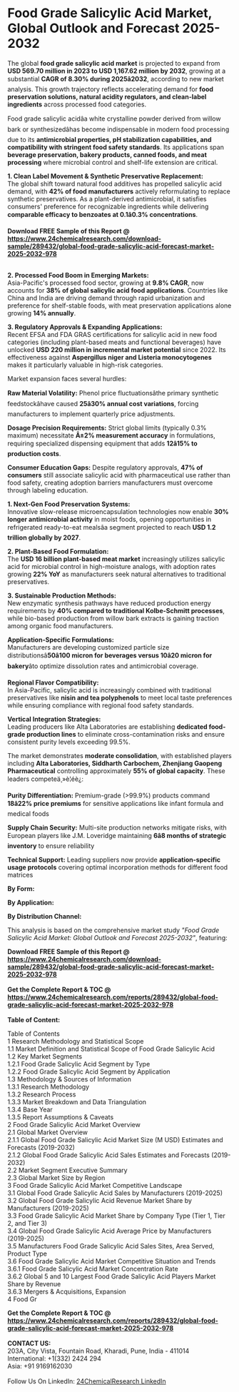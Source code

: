 <h1>Food Grade Salicylic Acid Market, Global Outlook and Forecast 2025-2032</h1><p>The global <strong>food grade salicylic acid market</strong> is projected to expand from <strong>USD 569.70 million in 2023 to USD 1,167.62 million by 2032</strong>, growing at a substantial <strong>CAGR of 8.30% during 2025â2032</strong>, according to new market analysis. This growth trajectory reflects accelerating demand for <strong>food preservation solutions, natural acidity regulators, and clean-label ingredients</strong> across processed food categories.</p><p>Food grade salicylic acidâa white crystalline powder derived from willow bark or synthesizedâhas become indispensable in modern food processing due to its <strong>antimicrobial properties, pH stabilization capabilities, and compatibility with stringent food safety standards</strong>. Its applications span <strong>beverage preservation, bakery products, canned foods, and meat processing</strong> where microbial control and shelf-life extension are critical.</p><p><strong>1. Clean Label Movement &amp; Synthetic Preservative Replacement:</strong><br>
The global shift toward natural food additives has propelled salicylic acid demand, with <strong>42% of food manufacturers</strong> actively reformulating to replace synthetic preservatives. As a plant-derived antimicrobial, it satisfies consumers' preference for recognizable ingredients while delivering <strong>comparable efficacy to benzoates at 0.1â0.3% concentrations</strong>.</p><div><b>Download FREE Sample of this Report @ 
            <a href="https://www.24chemicalresearch.com/download-sample/289432/global-food-grade-salicylic-acid-forecast-market-2025-2032-978">
            https://www.24chemicalresearch.com/download-sample/289432/global-food-grade-salicylic-acid-forecast-market-2025-2032-978</a></b></div><br><p><strong>2. Processed Food Boom in Emerging Markets:</strong><br>
Asia-Pacific's processed food sector, growing at <strong>9.8% CAGR</strong>, now accounts for <strong>38% of global salicylic acid food applications</strong>. Countries like China and India are driving demand through rapid urbanization and preference for shelf-stable foods, with meat preservation applications alone growing <strong>14% annually</strong>.</p><p><strong>3. Regulatory Approvals &amp; Expanding Applications:</strong><br>
Recent EFSA and FDA GRAS certifications for salicylic acid in new food categories (including plant-based meats and functional beverages) have unlocked <strong>USD 220 million in incremental market potential</strong> since 2022. Its effectiveness against <strong>Aspergillus niger and Listeria monocytogenes</strong> makes it particularly valuable in high-risk categories.</p><p>Market expansion faces several hurdles:</p><p><strong>Raw Material Volatility:</strong> Phenol price fluctuationsâthe primary synthetic feedstockâhave caused <strong>25â30% annual cost variations</strong>, forcing manufacturers to implement quarterly price adjustments.</p><p><strong>Dosage Precision Requirements:</strong> Strict global limits (typically 0.3% maximum) necessitate <strong>Â±2% measurement accuracy</strong> in formulations, requiring specialized dispensing equipment that adds <strong>12â15% to production costs</strong>.</p><p><strong>Consumer Education Gaps:</strong> Despite regulatory approvals, <strong>47% of consumers</strong> still associate salicylic acid with pharmaceutical use rather than food safety, creating adoption barriers manufacturers must overcome through labeling education.</p><p><strong>1. Next-Gen Food Preservation Systems:</strong><br>
Innovative slow-release microencapsulation technologies now enable <strong>30% longer antimicrobial activity</strong> in moist foods, opening opportunities in refrigerated ready-to-eat mealsâa segment projected to reach <strong>USD 1.2 trillion globally by 2027</strong>.</p><p><strong>2. Plant-Based Food Formulation:</strong><br>
The <strong>USD 16 billion plant-based meat market</strong> increasingly utilizes salicylic acid for microbial control in high-moisture analogs, with adoption rates growing <strong>22% YoY</strong> as manufacturers seek natural alternatives to traditional preservatives.</p><p><strong>3. Sustainable Production Methods:</strong><br>
New enzymatic synthesis pathways have reduced production energy requirements by <strong>40% compared to traditional Kolbe-Schmitt processes</strong>, while bio-based production from willow bark extracts is gaining traction among organic food manufacturers.</p><p><strong>Application-Specific Formulations:</strong><br>
	Manufacturers are developing customized particle size distributionsâ<strong>50â100 micron for beverages versus 10â20 micron for bakery</strong>âto optimize dissolution rates and antimicrobial coverage.</p><p><strong>Regional Flavor Compatibility:</strong><br>
	In Asia-Pacific, salicylic acid is increasingly combined with traditional preservatives like <strong>nisin and tea polyphenols</strong> to meet local taste preferences while ensuring compliance with regional food safety standards.</p><p><strong>Vertical Integration Strategies:</strong><br>
	Leading producers like Alta Laboratories are establishing <strong>dedicated food-grade production lines</strong> to eliminate cross-contamination risks and ensure consistent purity levels exceeding 99.5%.</p><p>The market demonstrates <strong>moderate consolidation</strong>, with established players including <strong>Alta Laboratories, Siddharth Carbochem, Zhenjiang Gaopeng Pharmaceutical</strong> controlling approximately <strong>55% of global capacity</strong>. These leaders competeä¸»è¦éè¿:</p><p><strong>Purity Differentiation:</strong> Premium-grade (&gt;99.9%) products command <strong>18â22% price premiums</strong> for sensitive applications like infant formula and medical foods</p><p><strong>Supply Chain Security:</strong> Multi-site production networks mitigate risks, with European players like J.M. Loveridge maintaining <strong>6â8 months of strategic inventory</strong> to ensure reliability</p><p><strong>Technical Support:</strong> Leading suppliers now provide <strong>application-specific usage protocols</strong> covering optimal incorporation methods for different food matrices</p><p><strong>By Form:</strong></p><p><strong>By Application:</strong></p><p><strong>By Distribution Channel:</strong></p><p>This analysis is based on the comprehensive market study <em>"Food Grade Salicylic Acid Market: Global Outlook and Forecast 2025-2032"</em>, featuring:</p><div><b>Download FREE Sample of this Report @ 
            <a href="https://www.24chemicalresearch.com/download-sample/289432/global-food-grade-salicylic-acid-forecast-market-2025-2032-978">
            https://www.24chemicalresearch.com/download-sample/289432/global-food-grade-salicylic-acid-forecast-market-2025-2032-978</a></b></div><br><div><b>Get the Complete Report & TOC @ 
            <a href="https://www.24chemicalresearch.com/reports/289432/global-food-grade-salicylic-acid-forecast-market-2025-2032-978">
            https://www.24chemicalresearch.com/reports/289432/global-food-grade-salicylic-acid-forecast-market-2025-2032-978</a></b></div><br>
            <b>Table of Content:</b><p>Table of Contents<br />
1 Research Methodology and Statistical Scope<br />
1.1 Market Definition and Statistical Scope of Food Grade Salicylic Acid<br />
1.2 Key Market Segments<br />
1.2.1 Food Grade Salicylic Acid Segment by Type<br />
1.2.2 Food Grade Salicylic Acid Segment by Application<br />
1.3 Methodology & Sources of Information<br />
1.3.1 Research Methodology<br />
1.3.2 Research Process<br />
1.3.3 Market Breakdown and Data Triangulation<br />
1.3.4 Base Year<br />
1.3.5 Report Assumptions & Caveats<br />
2 Food Grade Salicylic Acid Market Overview<br />
2.1 Global Market Overview<br />
2.1.1 Global Food Grade Salicylic Acid Market Size (M USD) Estimates and Forecasts (2019-2032)<br />
2.1.2 Global Food Grade Salicylic Acid Sales Estimates and Forecasts (2019-2032)<br />
2.2 Market Segment Executive Summary<br />
2.3 Global Market Size by Region<br />
3 Food Grade Salicylic Acid Market Competitive Landscape<br />
3.1 Global Food Grade Salicylic Acid Sales by Manufacturers (2019-2025)<br />
3.2 Global Food Grade Salicylic Acid Revenue Market Share by Manufacturers (2019-2025)<br />
3.3 Food Grade Salicylic Acid Market Share by Company Type (Tier 1, Tier 2, and Tier 3)<br />
3.4 Global Food Grade Salicylic Acid Average Price by Manufacturers (2019-2025)<br />
3.5 Manufacturers Food Grade Salicylic Acid Sales Sites, Area Served, Product Type<br />
3.6 Food Grade Salicylic Acid Market Competitive Situation and Trends<br />
3.6.1 Food Grade Salicylic Acid Market Concentration Rate<br />
3.6.2 Global 5 and 10 Largest Food Grade Salicylic Acid Players Market Share by Revenue<br />
3.6.3 Mergers & Acquisitions, Expansion<br />
4 Food Gr</p><div><b>Get the Complete Report & TOC @ 
            <a href="https://www.24chemicalresearch.com/reports/289432/global-food-grade-salicylic-acid-forecast-market-2025-2032-978">
            https://www.24chemicalresearch.com/reports/289432/global-food-grade-salicylic-acid-forecast-market-2025-2032-978</a></b></div><br><b>CONTACT US:</b><br>
            203A, City Vista, Fountain Road, Kharadi, Pune, India - 411014<br>
            International: +1(332) 2424 294<br>
            Asia: +91 9169162030 <br><br>
            Follow Us On LinkedIn: <a href="https://www.linkedin.com/company/24chemicalresearch/">24ChemicalResearch LinkedIn</a>